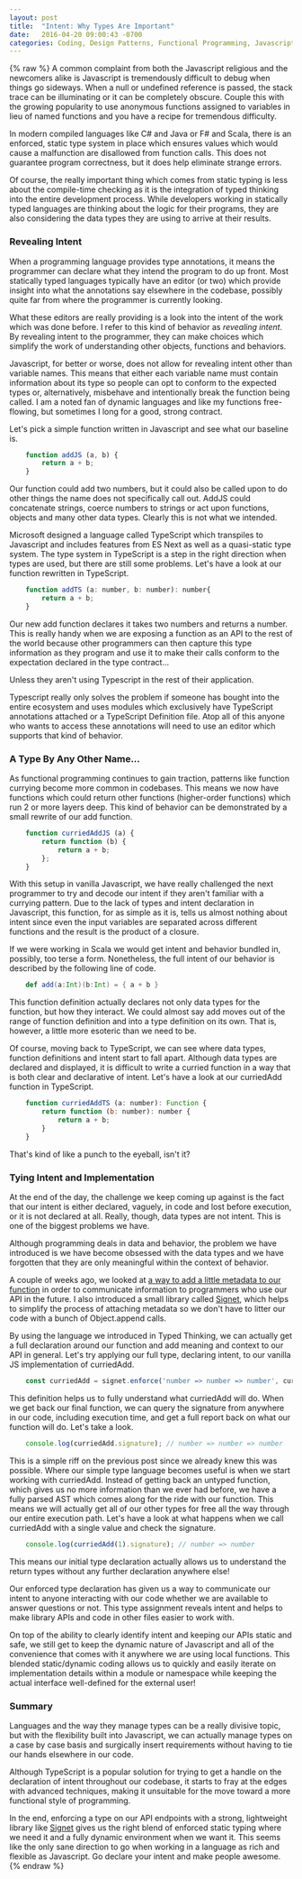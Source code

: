 ```yaml
---
layout: post
title:  "Intent: Why Types Are Important"
date:   2016-04-20 09:00:43 -0700
categories: Coding, Design Patterns, Functional Programming, Javascript, Unit Testing
---
```

{% raw %}
A common complaint from both the Javascript religious and the newcomers alike is Javascript is tremendously difficult to debug when things go sideways.  When a null or undefined reference is passed, the stack trace can be illuminating or it can be completely obscure.  Couple this with the growing popularity to use anonymous functions assigned to variables in lieu of named functions and you have a recipe for tremendous difficulty.

In modern compiled languages like C# and Java or F# and Scala, there is an enforced, static type system in place which ensures values which would cause a malfunction are disallowed from function calls.  This does not guarantee program correctness, but it does help eliminate strange errors.

Of course, the really important thing which comes from static typing is less about the compile-time checking as it is the integration of typed thinking into the entire development process. While developers working in statically typed languages are thinking about the logic for their programs, they are also considering the data types they are using to arrive at their results.

<h3>Revealing Intent</h3>

When a programming language provides type annotations, it means the programmer can declare what they intend the program to do up front. Most statically typed languages typically have an editor (or two) which provide insight into what the annotations say elsewhere in the codebase, possibly quite far from where the programmer is currently looking.

What these editors are really providing is a look into the intent of the work which was done before. I refer to this kind of behavior as <em>revealing intent</em>.  By revealing intent to the programmer, they can make choices which simplify the work of understanding other objects, functions and behaviors.

Javascript, for better or worse, does not allow for revealing intent other than variable names. This means that either each variable name must contain information about its type so people can opt to conform to the expected types or, alternatively, misbehave and intentionally break the function being called.  I am a noted fan of dynamic languages and like my functions free-flowing, but sometimes I long for a good, strong contract.

Let's pick a simple function written in Javascript and see what our baseline is.

```javascript
    function addJS (a, b) {
        return a + b;
    }
```

Our function could add two numbers, but it could also be called upon to do other things the name does not specifically call out.  AddJS could concatenate strings, coerce numbers to strings or act upon functions, objects and many other data types.  Clearly this is not what we intended.

Microsoft designed a language called TypeScript which transpiles to Javascript and includes features from ES Next as well as a quasi-static type system.  The type system in TypeScript is a step in the right direction when types are used, but there are still some problems.  Let's have a look at our function rewritten in TypeScript.

```javascript
    function addTS (a: number, b: number): number{
        return a + b;
    }
```

Our new add function declares it takes two numbers and returns a number.  This is really handy when we are exposing a function as an API to the rest of the world because other programmers can then capture this type information as they program and use it to make their calls conform to the expectation declared in the type contract...

Unless they aren't using Typescript in the rest of their application.

Typescript really only solves the problem if someone has bought into the entire ecosystem and uses modules which exclusively have TypeScript annotations attached or a TypeScript Definition file.  Atop all of this anyone who wants to access these annotations will need to use an editor which supports that kind of behavior.

<h3>A Type By Any Other Name...</h3>

As functional programming continues to gain traction, patterns like function currying become more common in codebases.  This means we now have functions which could return other functions (higher-order functions) which run 2 or more layers deep.  This kind of behavior can be demonstrated by a small rewrite of our add function.

```javascript
    function curriedAddJS (a) {
        return function (b) {
            return a + b;
        };
    }
```

With this setup in vanilla Javascript, we have really challenged the next programmer to try and decode our intent if they aren't familiar with a currying pattern.  Due to the lack of types and intent declaration in Javascript, this function, for as simple as it is, tells us almost nothing about intent since even the input variables are separated across different functions and the result is the product of a closure.

If we were working in Scala we would get intent and behavior bundled in, possibly, too terse a form.  Nonetheless, the full intent of our behavior is described by the following line of code.

```scala
    def add(a:Int)(b:Int) = { a + b }
```

This function definition actually declares not only data types for the function, but how they interact.  We could almost say add moves out of the range of function definition and into a type definition on its own.  That is, however, a little more esoteric than we need to be.

Of course, moving back to TypeScript, we can see where data types, function definitions and intent start to fall apart.  Although data types are declared and displayed, it is difficult to write a curried function in a way that is both clear and declarative of intent.  Let's have a look at our curriedAdd function in TypeScript.

```javascript
    function curriedAddTS (a: number): Function {
        return function (b: number): number {
            return a + b;
        }
    }
```

That's kind of like a punch to the eyeball, isn't it?

<h3>Tying Intent and Implementation</h3>

At the end of the day, the challenge we keep coming up against is the fact that our intent is either declared, vaguely, in code and lost before execution, or it is not declared at all.  Really, though, data types are not intent. This is one of the biggest problems we have.

Although programming deals in data and behavior, the problem we have introduced is we have become obsessed with the data types and we have forgotten that they are only meaningful within the context of behavior.

A couple of weeks ago, we looked at <a href="http://www.chrisstead.net/archives/1119/typed-thinking-in-javascript/" target="_blank">a way to add a little metadata to our function</a> in order to communicate information to programmers who use our API in the future.  I also introduced a small library called <a href="https://www.npmjs.com/package/signet" target="_blank">Signet</a>, which helps to simplify the process of attaching metadata so we don't have to litter our code with a bunch of Object.append calls.

By using the language we introduced in Typed Thinking, we can actually get a full declaration around our function and add meaning and context to our API in general.  Let's try applying our full type, declaring intent, to our vanilla JS implementation of curriedAdd.

```javascript
    const curriedAdd = signet.enforce('number => number => number', curriedAddJS);
```

This definition helps us to fully understand what curriedAdd will do.  When we get back our final function, we can query the signature from anywhere in our code, including execution time, and get a full report back on what our function will do.  Let's take a look.

```javascript
    console.log(curriedAdd.signature); // number => number => number
```

This is a simple riff on the previous post since we already knew this was possible.  Where our simple type language becomes useful is when we start working with curriedAdd.  Instead of getting back an untyped function, which gives us no more information than we ever had before, we have a fully parsed AST which comes along for the ride with our function.  This means we will actually get all of our other types for free all the way through our entire execution path.  Let's have a look at what happens when we call curriedAdd with a single value and check the signature.

```javascript
    console.log(curriedAdd(1).signature); // number => number
```

This means our initial type declaration actually allows us to understand the return types without any further declaration anywhere else!

Our enforced type declaration has given us a way to communicate our intent to anyone interacting with our code whether we are available to answer questions or not.  This type assignment reveals intent and helps to make library APIs and code in other files easier to work with.

On top of the ability to clearly identify intent and keeping our APIs static and safe, we still get to keep the dynamic nature of Javascript and all of the convenience that comes with it anywhere we are using local functions.  This blended static/dynamic coding allows us to quickly and easily iterate on implementation details within a module or namespace while keeping the actual interface well-defined for the external user!

<h3>Summary</h3>

Languages and the way they manage types can be a really divisive topic, but with the flexibility built into Javascript, we can actually manage types on a case by case basis and surgically insert requirements without having to tie our hands elsewhere in our code.

Although TypeScript is a popular solution for trying to get a handle on the declaration of intent throughout our codebase, it starts to fray at the edges with advanced techniques, making it unsuitable for the move toward a more functional style of programming.

In the end, enforcing a type on our API endpoints with a strong, lightweight library like <a href="https://www.npmjs.com/package/signet" target="_blank">Signet</a> gives us the right blend of enforced static typing where we need it and a fully dynamic environment when we want it.  This seems like the only sane direction to go when working in a language as rich and flexible as Javascript.  Go declare your intent and make people awesome.
{% endraw %}
    
